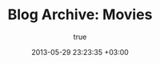 ---
layout: archive
title: "Blog Archive: Movies"
status: publish
includeheader: false
published: true
language: en
author:
  display_name: Oiva Eskola
  login: oiva
  email: oiva.eskola@gmail.com
  url: ''
author_login: oiva
author_email: oiva.eskola@gmail.com
date: 2013-05-29 23:23:35 +03:00
date_gmt: 2013-05-29 21:23:35 +03:00
tags: []
category: movies
old_tags: []
comments: []
eleventyExcludeFromCollections: true
---